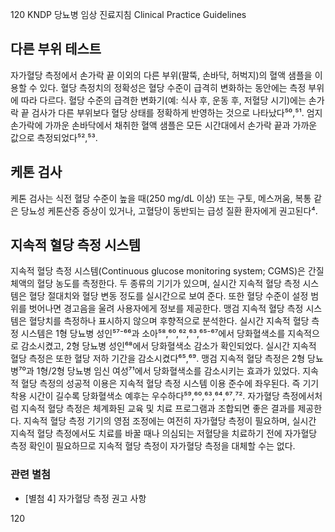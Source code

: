 120 KNDP 당뇨병 임상 진료지침 Clinical Practice Guidelines

## 다른 부위 테스트

자가혈당 측정에서 손가락 끝 이외의 다른 부위(팔뚝, 손바닥, 허벅지)의 혈액 샘플을 이용할 수 있다. 혈당 측정치의 정확성은 혈당 수준이 급격히 변화하는 동안에는 측정 부위에 따라 다르다. 혈당 수준의 급격한 변화기(예: 식사 후, 운동 후, 저혈당 시기)에는 손가락 끝 검사가 다른 부위보다 혈당 상태를 정확하게 반영하는 것으로 나타났다⁵⁰,⁵¹. 엄지 손가락에 가까운 손바닥에서 채취한 혈액 샘플은 모든 시간대에서 손가락 끝과 가까운 값으로 측정되었다⁵²,⁵³.

## 케톤 검사

케톤 검사는 식전 혈당 수준이 높을 때(250 mg/dL 이상) 또는 구토, 메스꺼움, 복통 같은 당뇨성 케톤산증 증상이 있거나, 고혈당이 동반되는 급성 질환 환자에게 권고된다⁴.

## 지속적 혈당 측정 시스템

지속적 혈당 측정 시스템(Continuous glucose monitoring system; CGMS)은 간질 체액의 혈당 농도를 측정한다. 두 종류의 기기가 있으며, 실시간 지속적 혈당 측정 시스템은 혈당 절대치와 혈당 변동 정도를 실시간으로 보여 준다. 또한 혈당 수준이 설정 범위를 벗어나면 경고음을 울려 사용자에게 정보를 제공한다. 맹검 지속적 혈당 측정 시스템은 혈당치를 측정하나 표시하지 않으며 후향적으로 분석한다.
실시간 지속적 혈당 측정 시스템은 1형 당뇨병 성인⁵⁷⁻⁶⁶과 소아⁵⁸,⁶⁰,⁶²,⁶³,⁶⁵⁻⁶⁷에서 당화혈색소를 지속적으로 감소시켰고, 2형 당뇨병 성인⁶⁸에서 당화혈색소 감소가 확인되었다. 실시간 지속적 혈당 측정은 또한 혈당 저하 기간을 감소시켰다⁶⁵,⁶⁹. 맹검 지속적 혈당 측정은 2형 당뇨병⁷⁰과 1형/2형 당뇨병 임신 여성⁷¹에서 당화혈색소를 감소시키는 효과가 있었다.
지속적 혈당 측정의 성공적 이용은 지속적 혈당 측정 시스템 이용 준수에 좌우된다. 즉 기기 착용 시간이 길수록 당화혈색소 예후는 우수하다⁵⁹,⁶⁰,⁶³,⁶⁴,⁶⁷,⁷². 자가혈당 측정에서처럼 지속적 혈당 측정은 체계화된 교육 및 치료 프로그램과 조합되면 좋은 결과를 제공한다. 지속적 혈당 측정 기기의 영점 조정에는 여전히 자가혈당 측정이 필요하며, 실시간 지속적 혈당 측정에서도 치료를 바꿀 때나 의심되는 저혈당을 치료하기 전에 자가혈당 측정 확인이 필요하므로 지속적 혈당 측정이 자가혈당 측정을 대체할 수는 없다.

### 관련 별첨

- [별첨 4] 자가혈당 측정 권고 사항

<PAGE>120